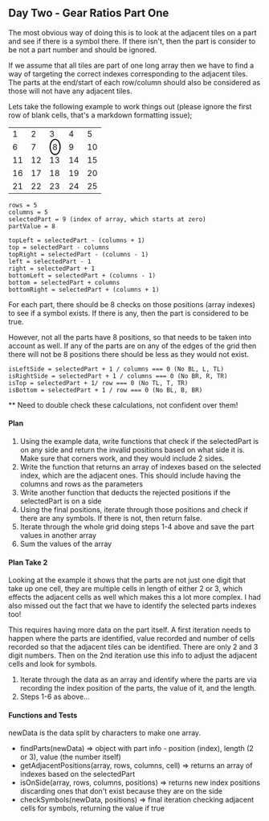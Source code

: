 ## Day Two - Gear Ratios Part One

The most obvious way of doing this is to look at the adjacent tiles on a part and see if there is a symbol there. If there isn't, then the part is consider to be not a part number and should be ignored.

If we assume that all tiles are part of one long array then we have to find a way of targeting the correct indexes corresponding to the adjacent tiles. The parts at the end/start of each row/column should also be considered as those will not have any adjacent tiles.

Lets take the following example to work things out (please ignore the first row of blank cells, that's a markdown formatting issue);

|     |     |                                                                                   |     |     |
| --- | --- | --------------------------------------------------------------------------------- | --- | --- |
| 1   | 2   | 3                                                                                 | 4   | 5   |
| 6   | 7   | <span style="border: 2px solid black; border-radius: 50%; padding: 4px;">8</span> | 9   | 10  |
| 11  | 12  | 13                                                                                | 14  | 15  |
| 16  | 17  | 18                                                                                | 19  | 20  |
| 21  | 22  | 23                                                                                | 24  | 25  |

```
rows = 5
columns = 5
selectedPart = 9 (index of array, which starts at zero)
partValue = 8
```

```
topLeft = selectedPart - (columns + 1)
top = selectedPart - columns
topRight = selectedPart - (columns - 1)
left = selectedPart - 1
right = selectedPart + 1
bottomLeft = selectedPart + (columns - 1)
bottom = selectedPart + columns
bottomRight = selectedPart + (columns + 1)
```

For each part, there should be 8 checks on those positions (array indexes) to see if a symbol exists. If there is any, then the part is considered to be true.

However, not all the parts have 8 positions, so that needs to be taken into account as well. If any of the parts are on any of the edges of the grid then there will not be 8 positions there should be less as they would not exist.

```
isLeftSide = selectedPart + 1 / columns === 0 (No BL, L, TL)
isRightSide = selectedPart + 1 / columns === 0 (No BR, R, TR)
isTop = selectedPart + 1/ row === 0 (No TL, T, TR)
isBottom = selectedPart + 1 / row === 0 (No BL, B, BR)
```

\*\* Need to double check these calculations, not confident over them!

#### Plan

1. Using the example data, write functions that check if the selectedPart is on any side and return the invalid positions based on what side it is. Make sure that corners work, and they would include 2 sides.
2. Write the function that returns an array of indexes based on the selected index, which are the adjacent ones. This should include having the columns and rows as the parameters
3. Write another function that deducts the rejected positions if the selectedPart is on a side
4. Using the final positions, iterate through those positions and check if there are any symbols. If there is not, then return false.
5. Iterate through the whole grid doing steps 1-4 above and save the part values in another array
6. Sum the values of the array

#### Plan Take 2

Looking at the example it shows that the parts are not just one digit that take up one cell, they are multiple cells in length of either 2 or 3, which effects the adjacent cells as well which makes this a lot more complex. I had also missed out the fact that we have to identify the selected parts indexes too!

This requires having more data on the part itself. A first iteration needs to happen where the parts are identified, value recorded and number of cells recorded so that the adjacent tiles can be identified. There are only 2 and 3 digit numbers. Then on the 2nd iteration use this info to adjust the adjacent cells and look for symbols.

1. Iterate through the data as an array and identify where the parts are via recording the index position of the parts, the value of it, and the length.
2. Steps 1-6 as above...

#### Functions and Tests

newData is the data split by characters to make one array.

- findParts(newData) => object with part info - position (index), length (2 or 3), value (the number itself)
- getAdjacentPositions(array, rows, columns, cell) => returns an array of indexes based on the selectedPart
- isOnSide(array, rows, columns, positions) => returns new index positions discarding ones that don't exist because they are on the side
- checkSymbols(newData, positions) => final iteration checking adjacent cells for symbols, returning the value if true
